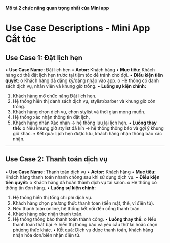 **Mô tả 2 chức năng quan trọng nhất của Mini app**
# Use Case Descriptions - Mini App Cắt tóc
## Use Case 1: Đặt lịch hẹn
•	**Use Case Name:** Đặt lịch hẹn
•	**Actor:** Khách hàng
•	**Mục tiêu:** Khách hàng có thể đặt lịch hẹn trước tại tiệm tóc để tránh chờ đợi.
•	**Điều kiện tiên quyết:**
o	Khách hàng đã đăng ký/đăng nhập vào app.
o	Hệ thống có danh sách dịch vụ, nhân viên và khung giờ trống.
•	**Luồng sự kiện chính:**
1.	Khách hàng mở chức năng Đặt lịch hẹn.
2.	Hệ thống hiển thị danh sách dịch vụ, stylist/barber và khung giờ còn trống.
3.	Khách hàng chọn dịch vụ, chọn stylist và thời gian mong muốn.
4.	Hệ thống xác nhận thông tin đặt lịch.
5.	Khách hàng nhấn Xác nhận → hệ thống lưu lại lịch hẹn.
•	**Luồng thay thế:**
o	Nếu khung giờ stylist đã kín → hệ thống thông báo và gợi ý khung giờ khác.
•	Kết quả: Lịch hẹn được lưu, khách hàng nhận thông báo xác nhận.
________________________________________
## Use Case 2: Thanh toán dịch vụ
•	**Use Case Name:** Thanh toán dịch vụ
•	**Actor:** Khách hàng
•	**Mục tiêu:** Khách hàng thanh toán nhanh chóng sau khi sử dụng dịch vụ.
•	**Điều kiện tiên quyết:**
o	Khách hàng đã hoàn thành dịch vụ tại salon.
o	Hệ thống có thông tin đơn hàng.
•	**Luồng sự kiện chính:**
1.	Hệ thống hiển thị tổng chi phí dịch vụ.
2.	Khách hàng chọn phương thức thanh toán (tiền mặt, thẻ, ví điện tử).
3.	Nếu thanh toán online, hệ thống kết nối đến cổng thanh toán.
4.	Khách hàng xác nhận thanh toán.
5.	Hệ thống thông báo thanh toán thành công.
•	**Luồng thay thế:**
o	Nếu thanh toán thất bại → hiển thị thông báo và yêu cầu thử lại hoặc chọn phương thức khác.
•	Kết quả: Dịch vụ được thanh toán, khách hàng nhận hóa đơn/biên nhận điện tử.


